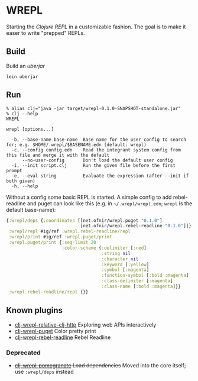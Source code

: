 # WREPL

Starting the *Clojure REPL* in a customizable fashion.  The goal is to make it
easer to write "prepped" REPLs.


## Build

Build an *uberjar*

```shell
lein uberjar
```

## Run

```shell
% alias clj="java -jar target/wrepl-0.1.0-SNAPSHOT-standalone.jar"
% clj --help
WREPL

wrepl [options...]

  -b, --base-name base-name  Base name for the user config to search for; e.g. $HOME/.wrepl/$BASENAME.edn (default: wrepl)
  -c, --config config.edn    Read the integrant system config from this file and merge it with the default
      --no-user-config       Don't load the default user config
  -i, --init script.clj      Run the given file before the first prompt
  -e, --eval string          Evaluate the expression (after --init if both given)
  -h, --help
```

Without a config some basic REPL is started.  A simple config to add
rebel-readline and puget can look like this (e.g. in
`~/.wrepl/wrepl.edn`; `wrepl` is the default base-name):

```clojure
{:wrepl/deps {:coordinates [[net.ofnir/wrepl.puget "0.1.0"]
                            [net.ofnir/wrepl.rebel-readline "0.1.0"]]}
 :wrepl/repl #ig/ref :wrepl.rebel-readline/repl
 :wrepl/print #ig/ref :wrepl.puget/print
 :wrepl.puget/print {:seq-limit 20
                     :color-scheme {:delimiter [:red]
                                    :string nil
                                    :character nil
                                    :keyword [:yellow]
                                    :symbol [:magenta]
                                    :function-symbol [:bold :magenta]
                                    :class-delimiter [:magenta]
                                    :class-name [:bold :magenta]}}
 :wrepl.rebel-readline/repl {}}
```

## Known plugins

- [clj-wrepl-relative-clj-http](https://github.com/christoph-frick/clj-wrepl-relative-clj-http) Exploring web APIs interactively
- [clj-wrepl-puget](https://github.com/christoph-frick/clj-wrepl-puget) Color pretty print
- [clj-wrepl-rebel-readline](https://github.com/christoph-frick/clj-wrepl-rebel-readline) Rebel Readline

### Deprecated

- ~~[clj-wrepl-pomegranate](https://github.com/christoph-frick/clj-wrepl-pomegranate) Load dependencies~~ Moved into the core itself; use `:wrepl/deps` instead 
